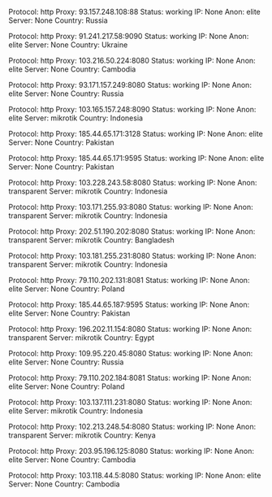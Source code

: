 Protocol: http
Proxy: 93.157.248.108:88
Status: working
IP: None
Anon: elite
Server: None
Country: Russia

Protocol: http
Proxy: 91.241.217.58:9090
Status: working
IP: None
Anon: elite
Server: None
Country: Ukraine

Protocol: http
Proxy: 103.216.50.224:8080
Status: working
IP: None
Anon: elite
Server: None
Country: Cambodia

Protocol: http
Proxy: 93.171.157.249:8080
Status: working
IP: None
Anon: elite
Server: None
Country: Russia

Protocol: http
Proxy: 103.165.157.248:8090
Status: working
IP: None
Anon: elite
Server: mikrotik
Country: Indonesia

Protocol: http
Proxy: 185.44.65.171:3128
Status: working
IP: None
Anon: elite
Server: None
Country: Pakistan

Protocol: http
Proxy: 185.44.65.171:9595
Status: working
IP: None
Anon: elite
Server: None
Country: Pakistan

Protocol: http
Proxy: 103.228.243.58:8080
Status: working
IP: None
Anon: transparent
Server: mikrotik
Country: Indonesia

Protocol: http
Proxy: 103.171.255.93:8080
Status: working
IP: None
Anon: transparent
Server: mikrotik
Country: Indonesia

Protocol: http
Proxy: 202.51.190.202:8080
Status: working
IP: None
Anon: transparent
Server: mikrotik
Country: Bangladesh

Protocol: http
Proxy: 103.181.255.231:8080
Status: working
IP: None
Anon: transparent
Server: mikrotik
Country: Indonesia

Protocol: http
Proxy: 79.110.202.131:8081
Status: working
IP: None
Anon: elite
Server: None
Country: Poland

Protocol: http
Proxy: 185.44.65.187:9595
Status: working
IP: None
Anon: elite
Server: None
Country: Pakistan

Protocol: http
Proxy: 196.202.11.154:8080
Status: working
IP: None
Anon: transparent
Server: mikrotik
Country: Egypt

Protocol: http
Proxy: 109.95.220.45:8080
Status: working
IP: None
Anon: elite
Server: None
Country: Russia

Protocol: http
Proxy: 79.110.202.184:8081
Status: working
IP: None
Anon: elite
Server: None
Country: Poland

Protocol: http
Proxy: 103.137.111.231:8080
Status: working
IP: None
Anon: elite
Server: mikrotik
Country: Indonesia

Protocol: http
Proxy: 102.213.248.54:8080
Status: working
IP: None
Anon: transparent
Server: mikrotik
Country: Kenya

Protocol: http
Proxy: 203.95.196.125:8080
Status: working
IP: None
Anon: elite
Server: None
Country: Cambodia

Protocol: http
Proxy: 103.118.44.5:8080
Status: working
IP: None
Anon: elite
Server: None
Country: Cambodia

